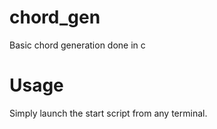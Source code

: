 # chord_gen
Basic chord generation done in c

# Usage
Simply launch the start script from any terminal.
